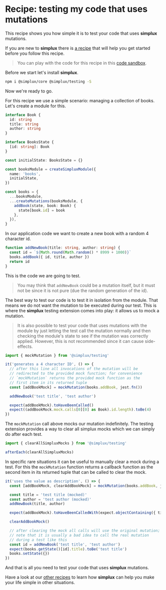 # Recipe: testing my code that uses mutations

This recipe shows you how simple it is to test your code that uses **simplux** mutations.

If you are new to **simplux** there is [a recipe](../../basics/getting-started#readme) that will help you get started before you follow this recipe.

> You can play with the code for this recipe in this [code sandbox](https://codesandbox.io/s/github/MrWolfZ/simplux/tree/master/recipes/advanced/testing-code-using-mutations).

Before we start let's install **simplux**.

```sh
npm i @simplux/core @simplux/testing -S
```

Now we're ready to go.

For this recipe we use a simple scenario: managing a collection of books. Let's create a module for this.

```ts
interface Book {
  id: string
  title: string
  author: string
}

interface BooksState {
  [id: string]: Book
}

const initialState: BooksState = {}

const booksModule = createSimpluxModule({
  name: 'books',
  initialState,
})

const books = {
  ...booksModule,
  ...createMutations(booksModule, {
    addBook(state, book: Book) {
      state[book.id] = book
    },
  }),
}
```

In our application code we want to create a new book with a random 4 character id.

```ts
function addNewBook(title: string, author: string) {
  const id = `${Math.round(Math.random() * 8999 + 1000)}`
  books.addBook({ id, title, author })
  return id
}
```

This is the code we are going to test.

> You may think that `addNewBook` could be a mutation itself, but it must not be since it is not pure (due the random generation of the id).

The best way to test our code is to test it in isolation from the module. That means we do not want the mutation to be executed during our test. This is where the **simplux** testing extension comes into play: it allows us to mock a mutation.

> It is also possible to test your code that uses mutations with the module by just letting the test call the mutation normally and then checking the module's state to see if the mutation was correctly applied. However, this is not recommended since it can cause side-effects.

```ts
import { mockMutation } from '@simplux/testing'

it('generates a 4 character ID', () => {
  // after this line all invocations of the mutation will be
  // redirected to the provided mock function; for convenience
  // `mockMutation` returns the provided mock function as the
  // first item in its returned tuple
  const [addBookMock] = mockMutation(books.addBook, jest.fn())

  addNewBook('test title', 'test author')

  expect(addBookMock).toHaveBeenCalled()
  expect((addBookMock.mock.calls[0][0] as Book).id.length).toBe(4)
})
```

The `mockMutation` call above mocks our mutation indefinitely. The testing extension provides a way to clear all simplux mocks which we can simply do after each test.

```ts
import { clearAllSimpluxMocks } from '@simplux/testing'

afterEach(clearAllSimpluxMocks)
```

In specific rare situations it can be useful to manually clear a mock during a test. For this the `mockMutation` function returns a callback function as the second item in its returned tuple that can be called to clear the mock.

```ts
it('uses the value as description', () => {
  const [addBookMock, clearAddBookMock] = mockMutation(books.addBook, jest.fn())

  const title = 'test title (mocked)'
  const author = 'test author (mocked)'
  addNewBook(title, author)

  expect(addBookMock).toHaveBeenCalledWith(expect.objectContaining({ title, author }))

  clearAddBookMock()

  // after clearing the mock all calls will use the original mutation;
  // note that it is usually a bad idea to call the real mutation
  // during a test like this
  const id = addNewBook('test title', 'test author')
  expect(books.getState()[id].title).toBe('test title')
  books.setState({})
})
```

And that is all you need to test your code that uses **simplux** mutations.

Have a look at our [other recipes](../../../../..#recipes) to learn how **simplux** can help you make your life simple in other situations.
